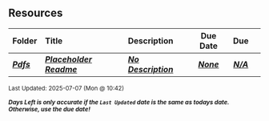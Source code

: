 ## Resources

| Folder | Title | Description | Due Date | Due |  |
|:------|:------|:------|:-----:|:-----:|-----|
| ***<a href="https://github.com/rugbyprof/4443-Msu-IoT/tree/master/Resources/Pdfs">Pdfs</a>*** | ***<a href="https://github.com/rugbyprof/4443-Msu-IoT/tree/master/Resources/Pdfs"> Placeholder Readme </a>*** | ***<a href="https://github.com/rugbyprof/4443-Msu-IoT/tree/master/Resources/Pdfs"> No Description</a>*** | ***<a href="https://github.com/rugbyprof/4443-Msu-IoT/tree/master/Resources/Pdfs">None</a>*** | ***<a href="https://github.com/rugbyprof/4443-Msu-IoT/tree/master/Resources/Pdfs">N/A</a>*** |  |

<sup>Last Updated: 2025-07-07 (Mon @ 10:42)</sup> 

<sup>***Days Left is only accurate if the `Last Updated` date is the same as todays date. Otherwise, use the due date!***</sup> 